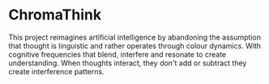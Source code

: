 # ChromaThink
This project reimagines artificial intelligence by abandoning the assumption that thought is linguistic and rather operates through colour dynamics. With cognitive frequencies that blend, interfere and resonate to create understanding. When thoughts interact, they don't add or subtract they create interference patterns.
